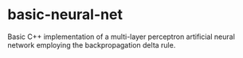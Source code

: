 # basic-neural-net
Basic C++ implementation of a multi-layer perceptron artificial neural network employing the backpropagation delta rule.
